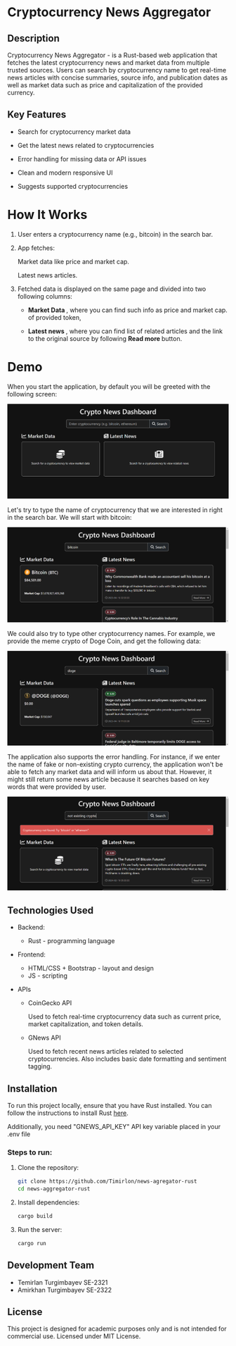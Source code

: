# Cryptocurrency News Aggregator

## Description

Cryptocurrency News Aggregator - is a Rust-based web application that fetches the latest cryptocurrency news and market data from multiple trusted sources. Users can search by cryptocurrency name to get real-time news articles with concise summaries, source info, and publication dates as well as market data such as price and capitalization of the provided currency.

## Key Features

 - Search for cryptocurrency market data

 - Get the latest news related to cryptocurrencies

 - Error handling for missing data or API issues

 - Clean and modern responsive UI

 - Suggests supported cryptocurrencies

# How It Works

1. User enters a cryptocurrency name (e.g., bitcoin) in the search bar.

2. App fetches:

    Market data like price and market cap.

    Latest news articles.

3. Fetched data is displayed on the same page and divided into two following columns:
    - <b> Market Data </b>, where you can find such info as price and market cap. of provided token, 

    - <b> Latest news </b>, where you can find list of related articles and the link to the original source by following <b> Read more </b> button.


# Demo

When you start the application, by default you will be greeted with the following screen:

![Image not available](https://github.com/Timirlon/news-aggregator-rust/blob/main/demo/default-screen.png)

Let's try to type the name of cryptocurrency that we are interested in right in the search bar. We will start with bitcoin:

![Image not available](https://github.com/Timirlon/news-aggregator-rust/blob/main/demo/bitcoin-search.png)

We could also try to type other cryptocurrency names. For example, we provide the meme crypto of Doge Coin, and get the following data:

![Image not available](https://github.com/Timirlon/news-aggregator-rust/blob/main/demo/doge-search.png)

The application also supports the error handling. For instance, if we enter the name of fake or non-existing crypto currency, the application won't be able to fetch any market data and will inform us about that. However, it might still return some news article because it searches based on key words that were provided by user.

![Image not available](https://github.com/Timirlon/news-aggregator-rust/blob/main/demo/search-not-found.png)

## Technologies Used
- Backend: 
  - Rust - programming language

- Frontend: 
  - HTML/CSS + Bootstrap - layout and design
  - JS - scripting


- APIs
  - CoinGecko API
  
    Used to fetch real-time cryptocurrency data such as current price, market capitalization, and token details.

  - GNews API

    Used to fetch recent news articles related to selected cryptocurrencies. Also includes basic date formatting and sentiment tagging.

## Installation

To run this project locally, ensure that you have Rust installed. You can follow the instructions to install Rust [here](https://www.rust-lang.org/learn/get-started).

Additionally, you need "GNEWS_API_KEY" API key variable  placed in your .env file

### Steps to run:

1. Clone the repository:
    ```bash
    git clone https://github.com/Timirlon/news-agregator-rust
    cd news-aggregator-rust
    ```

2. Install dependencies:
    ```bash
    cargo build
    ```

3. Run the server:
    ```bash
    cargo run
    ```


## Development Team

- Temirlan Turgimbayev SE-2321
- Amirkhan Turgimbayev SE-2322

## License

This project is designed for academic purposes only and is not intended for commercial use. Licensed under MIT License.